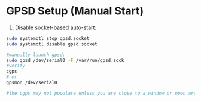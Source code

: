 # GPSD Setup (Manual Start)

1. Disable socket-based auto-start:
```bash
sudo systemctl stop gpsd.socket
sudo systemctl disable gpsd.socket

#manually launch gpsd:
sudo gpsd /dev/serial0 -F /var/run/gpsd.sock
#verify
cgps
# or
gpsmon /dev/serial0

#the cgps may not populate unless you are close to a window or open area, thick walls or metal roofs can have an effect

